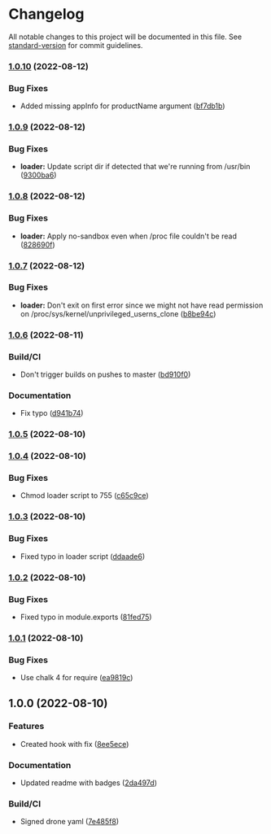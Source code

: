 # Changelog

All notable changes to this project will be documented in this file. See [standard-version](https://github.com/conventional-changelog/standard-version) for commit guidelines.

### [1.0.10](https://github.com/gergof/electron-builder-sandbox-fix/compare/v1.0.9...v1.0.10) (2022-08-12)


### Bug Fixes

* Added missing appInfo for productName argument ([bf7db1b](https://github.com/gergof/electron-builder-sandbox-fix/commit/bf7db1b5fc50624bd6c18949b51c0fb80859d774))

### [1.0.9](https://github.com/gergof/electron-builder-sandbox-fix/compare/v1.0.8...v1.0.9) (2022-08-12)


### Bug Fixes

* **loader:** Update script dir if detected that we're running from /usr/bin ([9300ba6](https://github.com/gergof/electron-builder-sandbox-fix/commit/9300ba6e99ecaa601b8c3c34979e2cd89265ca7a))

### [1.0.8](https://github.com/gergof/electron-builder-sandbox-fix/compare/v1.0.7...v1.0.8) (2022-08-12)


### Bug Fixes

* **loader:** Apply no-sandbox even when /proc file couldn't be read ([828690f](https://github.com/gergof/electron-builder-sandbox-fix/commit/828690fa8c8ad88f7dc5317ea9b351677833d982))

### [1.0.7](https://github.com/gergof/electron-builder-sandbox-fix/compare/v1.0.6...v1.0.7) (2022-08-12)


### Bug Fixes

* **loader:** Don't exit on first error since we might not have read permission on /proc/sys/kernel/unprivileged_userns_clone ([b8be94c](https://github.com/gergof/electron-builder-sandbox-fix/commit/b8be94cdca5db74deb19436501643005d0535d58))

### [1.0.6](https://github.com/gergof/electron-builder-sandbox-fix/compare/v1.0.5...v1.0.6) (2022-08-11)


### Build/CI

* Don't trigger builds on pushes to master ([bd910f0](https://github.com/gergof/electron-builder-sandbox-fix/commit/bd910f012fd420a322dd582a7e6c2b28eb006553))


### Documentation

* Fix typo ([d941b74](https://github.com/gergof/electron-builder-sandbox-fix/commit/d941b745433edea42de532a669530ca39a44b323))

### [1.0.5](https://github.com/gergof/electron-builder-sandbox-fix/compare/v1.0.4...v1.0.5) (2022-08-10)

### [1.0.4](https://github.com/gergof/electron-builder-sandbox-fix/compare/v1.0.3...v1.0.4) (2022-08-10)


### Bug Fixes

* Chmod loader script to 755 ([c65c9ce](https://github.com/gergof/electron-builder-sandbox-fix/commit/c65c9cee5df62638c494f9ebcde453895f6ff982))

### [1.0.3](https://github.com/gergof/electron-builder-sandbox-fix/compare/v1.0.2...v1.0.3) (2022-08-10)


### Bug Fixes

* Fixed typo in loader script ([ddaade6](https://github.com/gergof/electron-builder-sandbox-fix/commit/ddaade6bc6d29938847578cba1d22c4fcc6d9ab8))

### [1.0.2](https://github.com/gergof/electron-builder-sandbox-fix/compare/v1.0.1...v1.0.2) (2022-08-10)


### Bug Fixes

* Fixed typo in module.exports ([81fed75](https://github.com/gergof/electron-builder-sandbox-fix/commit/81fed758749a0270e916710fb9df3012994599f5))

### [1.0.1](https://github.com/gergof/electron-builder-sandbox-fix/compare/v1.0.0...v1.0.1) (2022-08-10)


### Bug Fixes

* Use chalk 4 for require ([ea9819c](https://github.com/gergof/electron-builder-sandbox-fix/commit/ea9819c42242b4e10fd4b3f7823c36fec6fe7daa))

## 1.0.0 (2022-08-10)


### Features

* Created hook with fix ([8ee5ece](https://github.com/gergof/electron-builder-sandbox-fix/commit/8ee5ece5b58dc57e5fb44896bb6350837bfbd9bf))


### Documentation

* Updated readme with badges ([2da497d](https://github.com/gergof/electron-builder-sandbox-fix/commit/2da497dcd85afb03ee28294f5d3cfed3b6548ad3))


### Build/CI

* Signed drone yaml ([7e485f8](https://github.com/gergof/electron-builder-sandbox-fix/commit/7e485f8665bc83be66b510c5fba5347f345ace6f))
